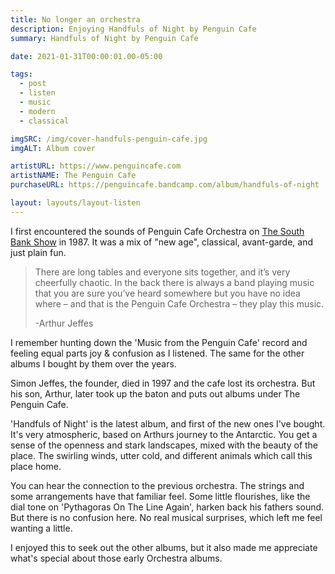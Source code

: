 ```yaml
---
title: No longer an orchestra
description: Enjoying Handfuls of Night by Penguin Cafe
summary: Handfuls of Night by Penguin Cafe

date: 2021-01-31T00:00:01.00-05:00

tags:
  - post
  - listen
  - music
  - modern
  - classical

imgSRC: /img/cover-handfuls-penguin-cafe.jpg
imgALT: Album cover

artistURL: https://www.penguincafe.com
artistNAME: The Penguin Cafe
purchaseURL: https://penguincafe.bandcamp.com/album/handfuls-of-night

layout: layouts/layout-listen
---
```

I first encountered the sounds of Penguin Cafe Orchestra on [The South Bank Show](https://youtu.be/ZV43lkJ7xNs "video on YouTube") in 1987. It was a mix of "new age", classical, avant-garde, and just plain fun.

> There are long tables and everyone sits together, and it’s very cheerfully chaotic. In the back there is always a band playing music that you are sure you’ve heard somewhere but you have no idea where – and that is the Penguin Cafe Orchestra – they play this music.
>
> -Arthur Jeffes

I remember hunting down the 'Music from the Penguin Cafe' record and feeling equal parts joy & confusion as I listened. The same for the other albums I bought by them over the years.

Simon Jeffes, the founder, died in 1997 and the cafe lost its orchestra. But his son, Arthur, later took up the baton and puts out albums under The Penguin Cafe.

'Handfuls of Night' is the latest album, and first of the new ones I've bought. It's very atmospheric, based on Arthurs journey to the Antarctic. You get a sense of the openness and stark landscapes, mixed with the beauty of the place. The swirling winds, utter cold, and different animals which call this place home.

You can hear the connection to the previous orchestra. The strings and some arrangements have that familiar feel. Some little flourishes, like the dial tone on 'Pythagoras On The Line Again', harken back his fathers sound. But there is no confusion here. No real musical surprises, which left me feel wanting a little.

I enjoyed this to seek out the other albums, but it also made me appreciate what's special about those early Orchestra albums.